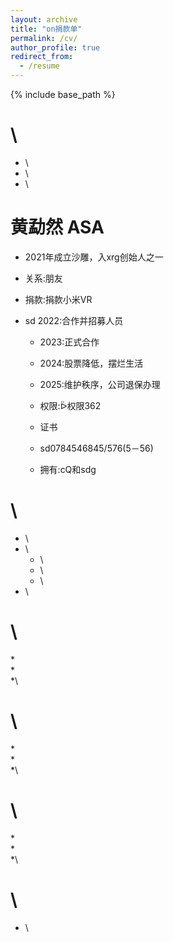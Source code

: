 ```yaml
---
layout: archive
title: "on捐款单"
permalink: /cv/
author_profile: true
redirect_from:
  - /resume
---
```


{% include base_path %}

\
======
* \
* \
* \

黄勐然 ASA
======
  * 2021年成立沙雕，入xrg创始人之一
  * 关系:朋友
  * 捐款:捐款小米VR

* sd 2022:合作并招募人员
  * 2023:正式合作
  * 2024:股票降低，摆烂生活
  * 2025:维护秩序，公司退保办理

  * 权限:ᐇ权限362
  * 证书
  * sd0784546845/576(5－56)
  * 拥有:cQ和sdg
  
\
======
* \
* \
  * \
  * \
  * \
* \

\
======
  *\
  *\
  *\
  
\
======
  *\
  *\
  *\
  
\
======
  *\
  *\
  *\
  
\
======
* \
